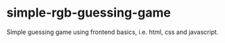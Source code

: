 # simple-rgb-guessing-game
Simple guessing game using frontend basics, i.e. html, css and javascript.
